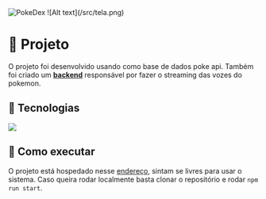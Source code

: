 <img src="/src/tela.png" alt="PokeDex">
![Alt text](/src/tela.png)

# 📖 Projeto  

O projeto foi desenvolvido usando como base de dados poke api. Também foi criado um **[backend](https://github.com/zagamendes/backend-pokedex)** responsável por fazer o streaming das vozes do pokemon.
  

## 🧪 Tecnologias  
  

 [![](https://skillicons.dev/icons?i=html,css,bootstrap,react,typescript,nodejs,firebase)](https://skillicons.dev)  
  

## 🚀 Como executar  
  

O projeto está hospedado nesse [endereço](https://pokedex-8bb62.web.app/), sintam se livres para usar o sistema.  Caso queira rodar localmente basta clonar o repositório e rodar `npm run start`.

